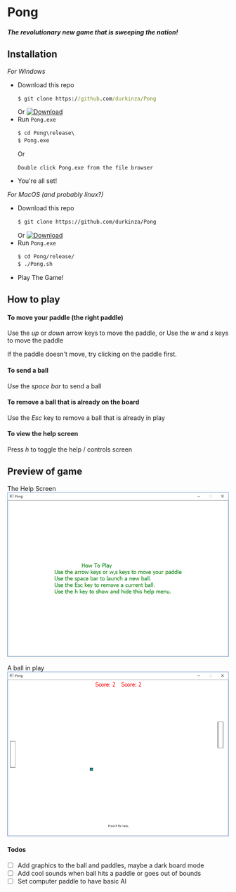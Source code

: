 # Pong
##### The revolutionary new game that is sweeping the nation!



## Installation
*For Windows*
- Download this repo
  ```cmd
  $ git clone https://github.com/durkinza/Pong
  ```
  Or
  [![Download](https://img.shields.io/badge/Click%20Here-To%20Download-blue.svg?style=flat-square)](https://github.com/durkinza/Pong/archive/master.zip)
- Run `Pong.exe`
  ```cmd
  $ cd Pong\release\
  $ Pong.exe
  ```
  Or
  ```
  Double click Pong.exe from the file browser
  ```
- You're all set!

*For MacOS (and probably linux?)*
- Download this repo
  ```sh
  $ git clone https://github.com/durkinza/Pong
  ```
  Or
  [![Download](https://img.shields.io/badge/Click%20Here-To%20Download-blue.svg?style=flat-square)](https://github.com/durkinza/Pong/archive/master.zip)
- Run `Pong.exe`
  ```sh
  $ cd Pong/release/
  $ ./Pong.sh
  ```
- Play The Game!



## How to play
#### To move your paddle (the right paddle)
Use the *up* or *down* arrow keys to move the paddle, or
Use the *w* and *s* keys to move the paddle

If the paddle doesn't move, try clicking on the paddle first.
#### To send a ball
Use the *space bar* to send a ball
#### To remove a ball that is already on the board
Use the *Esc* key to remove a ball that is already in play
#### To view the help screen
Press *h* to toggle the help / controls screen



## Preview of game
The Help Screen
![The Help Screen](https://raw.githubusercontent.com/durkinza/Pong/master/Help%20Screen.png)

A ball in play
![The Game](https://raw.githubusercontent.com/durkinza/Pong/master/Game%20in%20play.png)



#### Todos
 - [ ] Add graphics to the ball and paddles, maybe a dark board mode
 - [ ] Add cool sounds when ball hits a paddle or goes out of bounds
 - [ ] Set computer paddle to have basic AI
